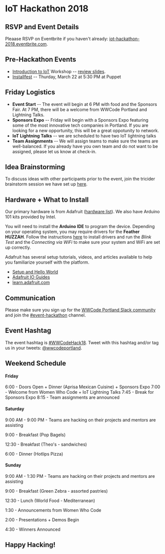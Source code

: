 # IoT Hackathon 2018

## RSVP and Event Details 

Pleaase RSVP on Eventbrite if you haven't already: [iot-hackathon-2018.eventbrite.com](https://www.eventbrite.com/e/iot-hackathon-2018-tickets-36977144635).

## Pre-Hackathon Events 
- [Introduction to IoT](https://www.meetup.com/Women-Who-Code-Portland/events/248234421/) Workshop -- 
[review slides](https://docs.google.com/presentation/d/1LfXI2aWKSoxYUCInwSsWgxw272ZSW7YMr65wycyVhkU/edit#slide=id.g3469160102_2_75).
- [Installfest](https://www.meetup.com/Women-Who-Code-Portland/events/245945228/) -- Thurday, March 22 at 5:30 PM at Puppet

## Friday Logistics
- **Event Start** -- The event will begin at 6 PM with food and the Sponsors Fair. At 7 PM, there will be a welcome from WWCode Portland 
and Lightning Talks.
- **Sponsors Expo** -- Friday will begin with a Sponsors Expo featuring some of the most innovative tech companies in Portland. If you 
are looking for a new opportunity, this will be a great oppotunity to network.
- **IoT Lightning Talks** -- we are scheduled to have two IoT lightning talks
- **Team Assignments** -- We will assign teams to make sure the teams are well-balanced. If you already have you own team and do not 
want to be assigned, please let us know at check-in.

## Idea Brainstorming

To discuss ideas with other participants prior to the event, join the tricider brainstorm session we have set up 
[here](https://www.tricider.com/admin/3E2sZgVMiRJ/4q8ooN5iJ6F).

## Hardware + What to Install

Our primary hardware is from Adafruit ([hardware list](https://www.adafruit.com/wishlists/457925)). We also have Arduino 101 kits provided
by Intel.

You will need to install the **Arduino IDE** to program the device. Depending on your operating system, you may require drivers for the
**Feather HUZZAH**. Follow the instructions [here](https://learn.adafruit.com/adafruit-feather-huzzah-esp8266/using-arduino-ide) to install drivers and run the *Blink Test* and the *Connecting via WiFi* to make sure your system and WiFi are set up correctly.

Adafruit has several setup tutorials, videos, and articles available to help you familiarize yourself with the platform.
- [Setup and Hello World](https://learn.adafruit.com/adafruit-io-basics-esp8266-arduino?view=all)
- [Adafruit IO Guides](https://www.adafruit.com/product/2680#tab_learn)
- [learn.adafruit.com](https://learn.adafruit.com/)

## Communication

Please make sure you sign up for the [WWCode Portland Slack community](https://bitly.com/wwcpdx-slack) and join the 
[#event-hackathon]() channel.  

## Event Hashtag

The event hashtag is [#WWCodeHack18](https://twitter.com/hashtag/WWCodeHack18?src=hash). Tweet with this hashtag and/or tag us 
in your tweets: [@wwcodeportland](https://twitter.com/wwcodeportland).

## Weekend Schedule

####  Friday
6:00 - Doors Open + Dinner (Aprisa Mexican Cuisine) + Sponsors Expo
7:00 - Welcome from Women Who Code + IoT Lightning Talks
7:45 - Break for Sponsors Expo
8:15 - Team assignments are announced

#### Saturday
9:00 AM - 9:00 PM - Teams are hacking on their projects and mentors are assisting

9:00 - Breakfast (Pop Bagels)

12:30 - Breakfast (Theo's - sandwiches)

6:00 - Dinner (Hotlips Pizza)

#### Sunday
9:00 AM - 1:30 PM - Teams are hacking on their projects and mentors are assisting

9:00 - Breakfast (Green Zebra - assorted pastries)

12:30 - Lunch (World Food - Mediterranean)

1:30 - Announcements from Women Who Code

2:00 - Presentations + Demos Begin

4:30 - Winners Announced

## Happy Hacking! 
